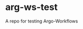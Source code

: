 # arg-ws-test

A repo for testing Argo-Workflows





















































